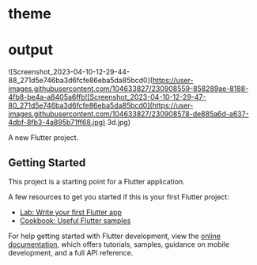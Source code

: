 # theme
# output
![Screenshot_2023-04-10-12-29-44-88_271d5e746ba3d6fcfe86eba5da85bcd0](https://user-images.githubusercontent.com/104633827/230908559-858289ae-8188-4fb8-be4a-a8405a6ffb![Screenshot_2023-04-10-12-29-47-80_271d5e746ba3d6fcfe86eba5da85bcd0](https://user-images.githubusercontent.com/104633827/230908578-de885a6d-a637-4dbf-8fb3-4a895b71ff68.jpg)
3d.jpg)


A new Flutter project.

## Getting Started

This project is a starting point for a Flutter application.

A few resources to get you started if this is your first Flutter project:

- [Lab: Write your first Flutter app](https://docs.flutter.dev/get-started/codelab)
- [Cookbook: Useful Flutter samples](https://docs.flutter.dev/cookbook)

For help getting started with Flutter development, view the
[online documentation](https://docs.flutter.dev/), which offers tutorials,
samples, guidance on mobile development, and a full API reference.
